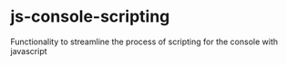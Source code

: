 # js-console-scripting
Functionality to streamline the process of scripting for the console with javascript
